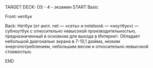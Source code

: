 TARGET DECK: OS - 4 - экзамен
START
Basic

Front: нетбук  

Back: Нетбук (от англ. net — «сеть» и notebook — «ноутбук») — субноутбук с относительно невысокой производительностью, предназначенный в основном для выхода в Интернет. Обладает небольшой диагональю экрана в 7-10,1 дюйма, низким энергопотреблением, небольшим весом и относительно невысокой стоимостью.
<!--ID: 1663488760909-->
END